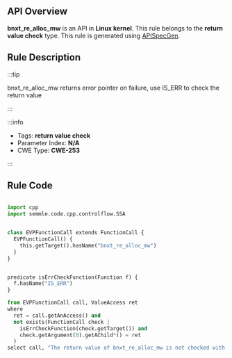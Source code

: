 ---
---


## API Overview
**bnxt_re_alloc_mw** is an API in **Linux kernel**. This rule belongs to the **return value check** type. This rule is generated using [APISpecGen](../../tools/APISpecGen).
## Rule Description

:::tip

bnxt_re_alloc_mw returns error pointer on failure, use IS_ERR to check the return value

:::

:::info

- Tags: **return value check**
- Parameter Index: **N/A**
- CWE Type: **CWE-253**

:::

## Rule Code
```python

import cpp
import semmle.code.cpp.controlflow.SSA


class EVPFunctionCall extends FunctionCall {
  EVPFunctionCall() {
    this.getTarget().hasName("bnxt_re_alloc_mw")
  }
}


predicate isErrCheckFunction(Function f) {
  f.hasName("IS_ERR") 
}

from EVPFunctionCall call, ValueAccess ret
where
  ret = call.getAnAccess() and
  not exists(FunctionCall check |
    isErrCheckFunction(check.getTarget()) and
    check.getArgument(0).getAChild*() = ret
  )
select call, "The return value of bnxt_re_alloc_mw is not checked with IS_ERR."
    
```